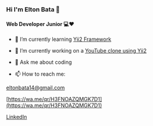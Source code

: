 ### **Hi I'm Elton Bata** 👋
#### Web Developer Junior 💻❤

- 🌱 I’m currently learning [Yii2 Framework](https://www.yiiframework.com/)

- 🔭 I’m currently working on a [YouTube clone using Yii2](https://www.youtube.com/watch?v=whuIf33v2Ug&t=2s)

- 💬 Ask me about coding

- 📫 How to reach me: 

[eltonbata14@gmail.com](eltonbata14@gmail.com)

[https://wa.me/qr/H3FNOAZQMGK7D1](https://wa.me/qr/H3FNOAZQMGK7D1)

[LinkedIn]()

<!--
**EltonBata/EltonBata** is a ✨ _special_ ✨ repository because its `README.md` (this file) appears on your GitHub profile.

Here are some ideas to get you started:



- 👯 I’m looking to collaborate on ...
- 🤔 I’m looking for help with ...
- 💬 Ask me about ...
- 📫 How to reach me: ...
- 😄 Pronouns: ...
- ⚡ Fun fact: ...
-->
